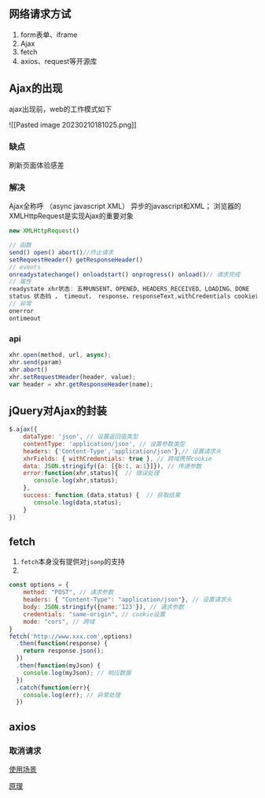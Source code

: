 ## 网络请求方试
1. form表单、iframe
2. Ajax
3. fetch
4. axios、request等开源库

## Ajax的出现

ajax出现前，web的工作模式如下

![[Pasted image 20230210181025.png]]
### 缺点

刷新页面体验感差

### 解决

Ajax全称呼 （async javascript XML） 异步的javascript和XML；
浏览器的XMLHttpRequest是实现Ajax的重要对象

```jsx
new XMLHttpRequest()

// 函数
send() open() abort()//终止请求 
setRequestHeader() getResponseHeader()
// events
onreadystatechange() onloadstart() onprogress() onload()// 请求完成
// 属性
readystate xhr状态: 五种UNSENT、OPENED、HEADERS_RECEIVED、LOADING、DONE
status 状态码 ， timeout， response，responseText,withCredentials cookie设置
// 异常
onerror
ontimeout
```

### api
```js
xhr.open(method, url, async);
xhr.send(param)
xhr.abort()
xhr.setRequestHeader(header, value);
var header = xhr.getResponseHeader(name);
```

## jQuery对Ajax的封装

```js
$.ajax({
    dataType: 'json', // 设置返回值类型
    contentType: 'application/json', // 设置参数类型
    headers: {'Content-Type','application/json'},// 设置请求头
    xhrFields: { withCredentials: true }, // 跨域携带cookie
    data: JSON.stringify({a: [{b:1, a:1}]}), // 传递参数
    error:function(xhr,status){  // 错误处理
       console.log(xhr,status);
    },
    success: function (data,status) {  // 获取结果
       console.log(data,status);
    }
})
```

## fetch
1. `fetch`本身没有提供对`jsonp`的支持
2. 
```js
const options = {
    method: "POST", // 请求参数
    headers: { "Content-Type": "application/json"}, // 设置请求头
    body: JSON.stringify({name:'123'}), // 请求参数
    credentials: "same-origin", // cookie设置
    mode: "cors", // 跨域
}
fetch('http://www.xxx.com',options)
  .then(function(response) {
    return response.json();
  })
  .then(function(myJson) {
    console.log(myJson); // 响应数据
  })
  .catch(function(err){
    console.log(err); // 异常处理
  })
```

## axios

### 取消请求
[使用场景](https://www.imgeek.org/article/825360407)

[原理](https://juejin.cn/post/7153831304042119198)
